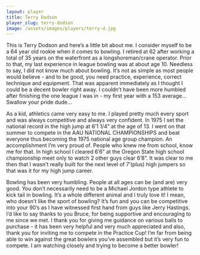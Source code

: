 ```yaml
---
layout: player
title: Terry Dodson
player_slug: terry-dodson
image: /assets/images/players/terry-d.jpg
---
```

This is Terry Dodson and here’s a little bit about me. I consider myself
to be a 64 year old rookie when it comes to bowling. I retired at 62 after
working a total of 35 years on the waterfront as a longshoreman/crane
operator. Prior to that, my last experience in league bowling was at about
age 10. Needless to say, I did not know much about bowling. It’s not as
simple as most people would believe - and to be good, you need practice,
experience, correct technique and equipment. That was apparent immediately
as I thought I could be a decent bowler right away. I couldn’t have been
more humbled after finishing the one league I was in - my first year with
a 153 average… Swallow your pride dude…

 As a kid, athletics came very easy to me. I played pretty much every sport and was always competitive and always very confident. In 1975 I set the national record in the high jump at 6’1 1/4” at the age of 13. I went on that summer to compete in the AAU NATIONAL CHAMPIONSHIPS and beat everyone thus becoming the 1975 national age group champion. An accomplishment I’m very proud of. People who knew me from school, know me for that. In high school I cleared 6’6” at the Oregon State high school championship meet only to watch 2 other guys clear 6’8”. It was clear to me then that I wasn’t really built for the next level of 7’(plus) high jumpers so that was it for my high jump career.

  Bowling has been very humbling. People at all ages can be (and are) very good. You don’t necessarily need to be a Michael Jordon type athlete to kick tail in bowling. It’s a whole different animal and I truly love it!  I mean, who doesn’t like the sport of bowling? It’s fun and you can be competitive into your 90’s as I have witnessed first hand from guys like Jerry Hastings. I’d like to say thanks to you Bruce, for being supportive and encouraging to me since we met. I thank you for giving me guidance on various balls to purchase - it has been very helpful and very much appreciated and also, thank you for inviting me to compete in the Practice Cup! I’m far from being able to win against the great bowlers you’ve assembled but it’s very fun to compete. I am watching closely and trying to become a better bowler!
